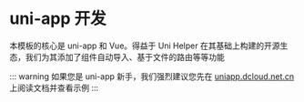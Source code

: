 # uni-app 开发

本模板的核心是 uni-app 和 Vue。得益于 Uni Helper 在其基础上构建的开源生态，我们为其添加了组件自动导入、基于文件的路由等等功能

::: warning
如果您是 uni-app 新手，我们强烈建议您先在 [uniapp.dcloud.net.cn](https://uniapp.dcloud.net.cn/tutorial/) 上阅读文档并查看示例
:::
